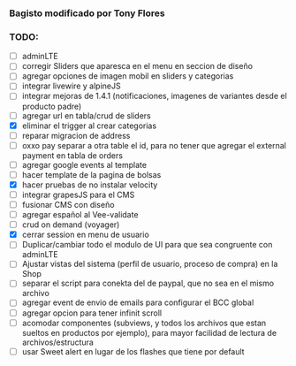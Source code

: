 ### Bagisto modificado por Tony Flores

### TODO:

- [ ] adminLTE
- [ ] corregir Sliders que aparesca en el menu en seccion de diseño
- [ ] agregar opciones de imagen mobil en sliders y categorias
- [ ] integrar livewire y alpineJS
- [ ] integrar mejoras de 1.4.1 (notificaciones, imagenes de variantes desde el producto padre)
- [ ] agregar url en tabla/crud de sliders
- [x] eliminar el trigger al crear categorias
- [ ] reparar migracion de address
- [ ] oxxo pay separar a otra table el id, para no tener que agregar el external payment en tabla de orders
- [ ] agregar google events al template
- [ ] hacer template de la pagina de bolsas
- [x] hacer pruebas de no instalar velocity
- [ ] integrar grapesJS para el CMS
- [ ] fusionar CMS con diseño
- [ ] agregar español al Vee-validate
- [ ] crud on demand (voyager)
- [x] cerrar session en menu de usuario
- [ ] Duplicar/cambiar todo el modulo de UI para que sea congruente con adminLTE
- [ ] Ajustar vistas del sistema (perfil de usuario, proceso de compra) en la Shop
- [ ] separar el script para conekta del de paypal, que no sea en el mismo archivo
- [ ] agregar event de envio de emails para configurar el BCC global
- [ ] agregar opcion para tener infinit scroll
- [ ] acomodar componentes (subviews, y todos los archivos que estan sueltos en productos por ejemplo), para mayor facilidad de lectura de archivos/estructura
- [ ] usar Sweet alert en lugar de los flashes que tiene por default
